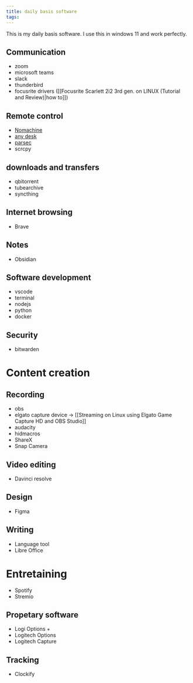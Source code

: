 ```yaml
---
title: daily basis software
tags:
---
```


This is my daily basis software. I use this in windows 11 and work perfectly.
## Communication
- zoom
- microsoft teams
- slack
- thunderbird
- focusrite drivers ([[Focusrite Scarlett 2i2 3rd gen. on LINUX (Tutorial and Review)|how to]])
## Remote control
- [Nomachine](https://www.nomachine.com/)
- [any desk](https://anydesk.com/en)
- [parsec](https://parsec.app/downloads)
- scrcpy

## downloads and transfers
- qbitorrent
- tubearchive
- syncthing

## Internet browsing
- Brave
## Notes
- Obsidian
## Software development
- vscode
- terminal
- nodejs
- python
- docker

## Security
- bitwarden

# Content creation
## Recording
- obs
- elgato capture device -> [[Streaming on Linux using Elgato Game Capture HD and OBS Studio]]
- audacity
- hidmacros
- ShareX
- Snap Camera

## Video editing
- Davinci resolve 

## Design
- Figma

## Writing
- Language tool
- Libre Office

# Entretaining
- Spotify
- Stremio

## Propetary software
- Logi Options +
- Logitech Options
- Logitech Capture

## Tracking
- Clockify

